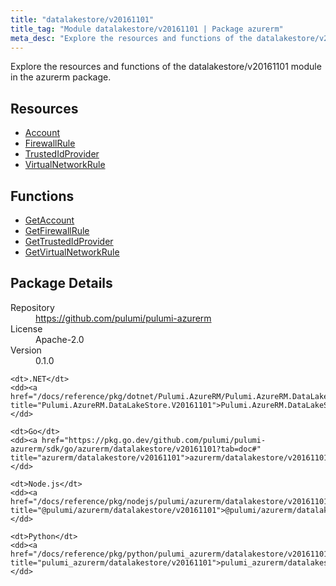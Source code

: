 ```yaml
---
title: "datalakestore/v20161101"
title_tag: "Module datalakestore/v20161101 | Package azurerm"
meta_desc: "Explore the resources and functions of the datalakestore/v20161101 module in the azurerm package."
---
```


<!-- WARNING: this file was generated by Pulumi Docs Generator. -->
<!-- Do not edit by hand unless you're certain you know what you are doing! -->

Explore the resources and functions of the datalakestore/v20161101 module in the azurerm package.

<h2 id="resources">Resources</h2>
<ul class="api">
    <li><a href="account" title="Account"><span class="symbol resource"></span>Account</a></li>
    <li><a href="firewallrule" title="FirewallRule"><span class="symbol resource"></span>FirewallRule</a></li>
    <li><a href="trustedidprovider" title="TrustedIdProvider"><span class="symbol resource"></span>TrustedIdProvider</a></li>
    <li><a href="virtualnetworkrule" title="VirtualNetworkRule"><span class="symbol resource"></span>VirtualNetworkRule</a></li>
</ul>

<h2 id="functions">Functions</h2>
<ul class="api">
    <li><a href="getaccount" title="GetAccount"><span class="symbol function"></span>GetAccount</a></li>
    <li><a href="getfirewallrule" title="GetFirewallRule"><span class="symbol function"></span>GetFirewallRule</a></li>
    <li><a href="gettrustedidprovider" title="GetTrustedIdProvider"><span class="symbol function"></span>GetTrustedIdProvider</a></li>
    <li><a href="getvirtualnetworkrule" title="GetVirtualNetworkRule"><span class="symbol function"></span>GetVirtualNetworkRule</a></li>
</ul>

<h2 id="package-details">Package Details</h2>
<dl class="package-details">
	<dt>Repository</dt>
	<dd><a href="https://github.com/pulumi/pulumi-azurerm">https://github.com/pulumi/pulumi-azurerm</a></dd>
	<dt>License</dt>
	<dd>Apache-2.0</dd>
	<dt>Version</dt>
	<dd>0.1.0</dd>
</dl>



<dl class="tabular">

    <dt>.NET</dt>
    <dd><a href="/docs/reference/pkg/dotnet/Pulumi.AzureRM/Pulumi.AzureRM.DataLakeStore.V20161101.html" title="Pulumi.AzureRM.DataLakeStore.V20161101">Pulumi.AzureRM.DataLakeStore.V20161101</a></dd>

    <dt>Go</dt>
    <dd><a href="https://pkg.go.dev/github.com/pulumi/pulumi-azurerm/sdk/go/azurerm/datalakestore/v20161101?tab=doc#" title="azurerm/datalakestore/v20161101">azurerm/datalakestore/v20161101</a></dd>

    <dt>Node.js</dt>
    <dd><a href="/docs/reference/pkg/nodejs/pulumi/azurerm/datalakestore/v20161101/#" title="@pulumi/azurerm/datalakestore/v20161101">@pulumi/azurerm/datalakestore/v20161101</a></dd>

    <dt>Python</dt>
    <dd><a href="/docs/reference/pkg/python/pulumi_azurerm/datalakestore/v20161101" title="pulumi_azurerm/datalakestore/v20161101">pulumi_azurerm/datalakestore/v20161101</a></dd>

</dl>

